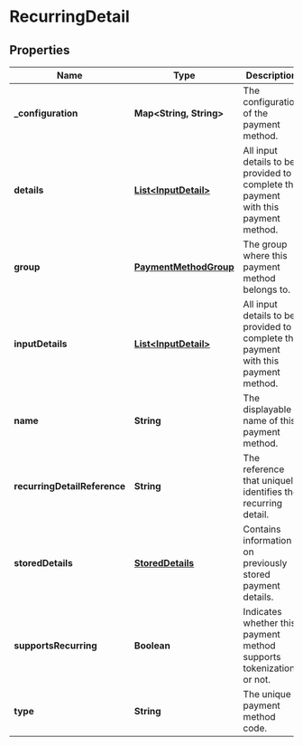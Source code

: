 

# RecurringDetail


## Properties

| Name | Type | Description | Notes |
|------------ | ------------- | ------------- | -------------|
|**_configuration** | **Map&lt;String, String&gt;** | The configuration of the payment method. |  [optional] |
|**details** | [**List&lt;InputDetail&gt;**](InputDetail.md) | All input details to be provided to complete the payment with this payment method. |  [optional] |
|**group** | [**PaymentMethodGroup**](PaymentMethodGroup.md) | The group where this payment method belongs to. |  [optional] |
|**inputDetails** | [**List&lt;InputDetail&gt;**](InputDetail.md) | All input details to be provided to complete the payment with this payment method. |  [optional] |
|**name** | **String** | The displayable name of this payment method. |  [optional] |
|**recurringDetailReference** | **String** | The reference that uniquely identifies the recurring detail. |  [optional] |
|**storedDetails** | [**StoredDetails**](StoredDetails.md) | Contains information on previously stored payment details. |  [optional] |
|**supportsRecurring** | **Boolean** | Indicates whether this payment method supports tokenization or not. |  [optional] |
|**type** | **String** | The unique payment method code. |  [optional] |



